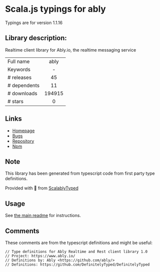 
# Scala.js typings for ably

Typings are for version 1.1.16

## Library description:
Realtime client library for Ably.io, the realtime messaging service

|                    |                 |
| ------------------ | :-------------: |
| Full name          | ably |
| Keywords           | - |
| # releases         | 45 |
| # dependents       | 11 |
| # downloads        | 194915 |
| # stars            | 0 |

## Links
- [Homepage](https://github.com/ably/ably-js#readme)
- [Bugs](https://github.com/ably/ably-js/issues)
- [Repository](https://github.com/ably/ably-js)
- [Npm](https://www.npmjs.com/package/ably)
    


## Note
This library has been generated from typescript code from first party type definitions.

Provided with :purple_heart: from [ScalablyTyped](https://github.com/oyvindberg/ScalablyTyped)

## Usage
See [the main readme](../../readme.md) for instructions.

## Comments

These comments are from the typescript definitions and might be useful:
```
// Type definitions for Ably Realtime and Rest client library 1.0
// Project: https://www.ably.io/
// Definitions by: Ably <https://github.com/ably/>
// Definitions: https://github.com/DefinitelyTyped/DefinitelyTyped

```

